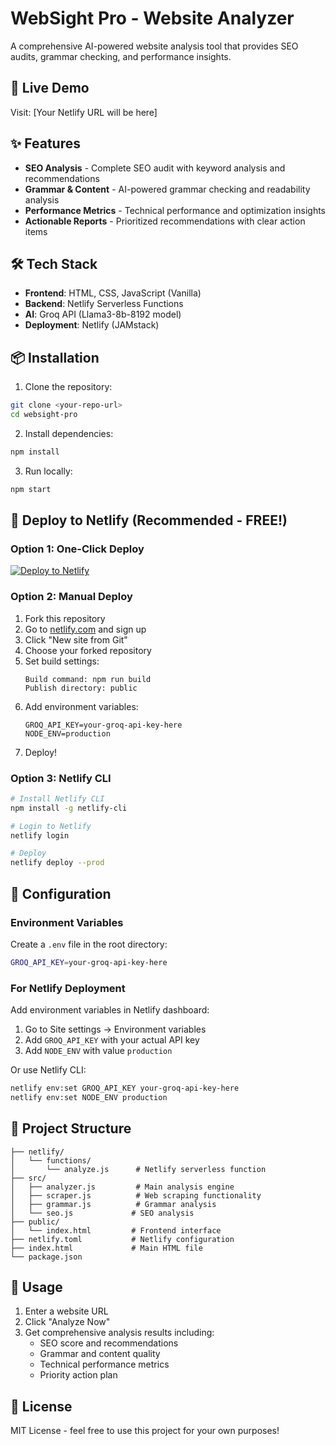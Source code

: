 # WebSight Pro - Website Analyzer

A comprehensive AI-powered website analysis tool that provides SEO audits, grammar checking, and performance insights.

## 🚀 Live Demo

Visit: [Your Netlify URL will be here]

## ✨ Features

- **SEO Analysis** - Complete SEO audit with keyword analysis and recommendations
- **Grammar & Content** - AI-powered grammar checking and readability analysis  
- **Performance Metrics** - Technical performance and optimization insights
- **Actionable Reports** - Prioritized recommendations with clear action items

## 🛠️ Tech Stack

- **Frontend**: HTML, CSS, JavaScript (Vanilla)
- **Backend**: Netlify Serverless Functions
- **AI**: Groq API (Llama3-8b-8192 model)
- **Deployment**: Netlify (JAMstack)

## 📦 Installation

1. Clone the repository:
```bash
git clone <your-repo-url>
cd websight-pro
```

2. Install dependencies:
```bash
npm install
```

3. Run locally:
```bash
npm start
```

## 🚀 Deploy to Netlify (Recommended - FREE!)

### Option 1: One-Click Deploy
[![Deploy to Netlify](https://www.netlify.com/img/deploy/button.svg)](https://app.netlify.com/start/deploy?repository=https://github.com/gnoknwgnng/ak-webapp)

### Option 2: Manual Deploy
1. Fork this repository
2. Go to [netlify.com](https://netlify.com) and sign up
3. Click "New site from Git"
4. Choose your forked repository
5. Set build settings:
   ```
   Build command: npm run build
   Publish directory: public
   ```
6. Add environment variables:
   ```
   GROQ_API_KEY=your-groq-api-key-here
   NODE_ENV=production
   ```
7. Deploy!

### Option 3: Netlify CLI
```bash
# Install Netlify CLI
npm install -g netlify-cli

# Login to Netlify
netlify login

# Deploy
netlify deploy --prod
```

## 🔧 Configuration

### Environment Variables

Create a `.env` file in the root directory:

```bash
GROQ_API_KEY=your-groq-api-key-here
```

### For Netlify Deployment

Add environment variables in Netlify dashboard:
1. Go to Site settings → Environment variables
2. Add `GROQ_API_KEY` with your actual API key
3. Add `NODE_ENV` with value `production`

Or use Netlify CLI:
```bash
netlify env:set GROQ_API_KEY your-groq-api-key-here
netlify env:set NODE_ENV production
```

## 📁 Project Structure

```
├── netlify/
│   └── functions/
│       └── analyze.js      # Netlify serverless function
├── src/
│   ├── analyzer.js         # Main analysis engine
│   ├── scraper.js          # Web scraping functionality
│   ├── grammar.js          # Grammar analysis
│   └── seo.js             # SEO analysis
├── public/
│   └── index.html         # Frontend interface
├── netlify.toml           # Netlify configuration
├── index.html             # Main HTML file
└── package.json
```

## 🎯 Usage

1. Enter a website URL
2. Click "Analyze Now"
3. Get comprehensive analysis results including:
   - SEO score and recommendations
   - Grammar and content quality
   - Technical performance metrics
   - Priority action plan

## 📄 License

MIT License - feel free to use this project for your own purposes!